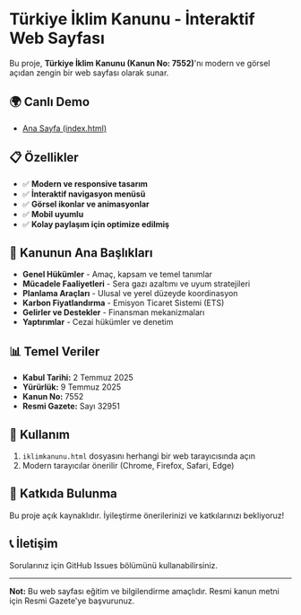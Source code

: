 # Türkiye İklim Kanunu - İnteraktif Web Sayfası

Bu proje, **Türkiye İklim Kanunu (Kanun No: 7552)**'nı modern ve görsel açıdan zengin bir web sayfası olarak sunar.

## 🌍 **Canlı Demo**

- [Ana Sayfa (index.html)](https://kingerders.github.io/turkiye-iklim-kanunu)

## 📋 **Özellikler**

- ✅ **Modern ve responsive tasarım**
- ✅ **İnteraktif navigasyon menüsü**
- ✅ **Görsel ikonlar ve animasyonlar**
- ✅ **Mobil uyumlu**
- ✅ **Kolay paylaşım için optimize edilmiş**

## 🎯 **Kanunun Ana Başlıkları**

- **Genel Hükümler** - Amaç, kapsam ve temel tanımlar
- **Mücadele Faaliyetleri** - Sera gazı azaltımı ve uyum stratejileri
- **Planlama Araçları** - Ulusal ve yerel düzeyde koordinasyon
- **Karbon Fiyatlandırma** - Emisyon Ticaret Sistemi (ETS)
- **Gelirler ve Destekler** - Finansman mekanizmaları
- **Yaptırımlar** - Cezai hükümler ve denetim

## 📊 **Temel Veriler**

- **Kabul Tarihi:** 2 Temmuz 2025
- **Yürürlük:** 9 Temmuz 2025
- **Kanun No:** 7552
- **Resmi Gazete:** Sayı 32951

## 🚀 **Kullanım**

1. `iklimkanunu.html` dosyasını herhangi bir web tarayıcısında açın
2. Modern tarayıcılar önerilir (Chrome, Firefox, Safari, Edge)

## 🤝 **Katkıda Bulunma**

Bu proje açık kaynaklıdır. İyileştirme önerilerinizi ve katkılarınızı bekliyoruz!

## 📞 **İletişim**

Sorularınız için GitHub Issues bölümünü kullanabilirsiniz.

---

**Not:** Bu web sayfası eğitim ve bilgilendirme amaçlıdır. Resmi kanun metni için Resmi Gazete'ye başvurunuz.
